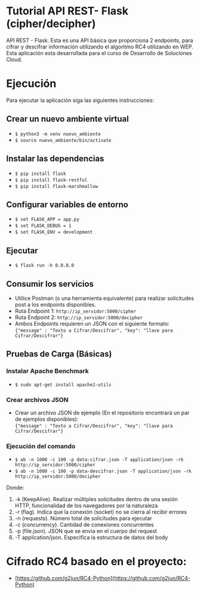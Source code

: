 # Tutorial API REST- Flask (cipher/decipher)
API REST - Flask. Esta es una API básica que proporciona 2 endpoints, para cifrar y descifrar información utilizando el algoritmo RC4 utilizando en WEP. Esta aplicación esta desarrollada para el curso de Desarrollo de Soluciones Cloud. 

# Ejecución 
Para ejecutar la aplicación siga las siguientes instrucciones: 

## Crear un nuevo ambiente virtual
* ```$ python3 -m venv nuevo_ambiente```
* ```$ source nuevo_ambiente/bin/activate```

## Instalar las dependencias
* ```$ pip install flask``` 
* ```$ pip install flask-restful```
* ```$ pip install flask-marshmallow```

## Configurar variables de entorno
* ```$ set FLASK_APP = app.py```
* ```$ set FLASK_DEBUG = 1```
* ```$ set FLASK_ENV = development```

## Ejecutar
* ```$ flask run -h 0.0.0.0```

## Consumir los servicios
* Utilice Postman (o una herramienta equivalente) para realizar solicitudes post a los endpoints disponibles. 
* Ruta Endpoint 1: ```http://ip_servidor:5000/cipher```
* Ruta Endpoint 2: ```http://ip_servidor:5000/decipher```
* Ambos Endpoints requieren un JSON con el siguiente formato:  
```{"message" : "Texto a Cifrar/Descifrar", "key": "llave para Cifrar/Descifrar"}```

## Pruebas de Carga (Básicas)
### Instalar Apache Benchmark
* ```$ sudo apt-get install apache2-utils```  
### Crear archivos JSON
* Crear un archivo JSON de ejemplo (En el repositorio encontrará un par de ejemplos disponibles):  
```{"message" : "Texto a Cifrar/Descifrar", "key": "llave para Cifrar/Descifrar"}```
### Ejecución del comando 
* ```$ ab -n 1000 -c 100 -p data-cifrar.json -T application/json -rk http://ip_servidor:5000/cipher```
* ```$ ab -n 1000 -c 100 -p data-descifrar.json -T application/json -rk http://ip_servidor:5000/decipher```  

Donde:
1. -k (KeepAlive). Realizar múltiples solicitudes dentro de una sesión HTTP, funcionalidad de los navegadores por la naturaleza
2. -r (flag). Indica que la conexión (socket) no se cierra al recibir errores
2. -n (requests). Número total de solicitudes para ejecutar
3. -c (concurrency). Cantidad de conexiones concurrentes
4. -p (file.json). JSON que se envia en el cuerpo del request
5. -T application/json. Especifica la estructura de datos del body


# Cifrado RC4 basado en el proyecto:
* [https://github.com/g2jun/RC4-Python](https://github.com/g2jun/RC4-Python)
